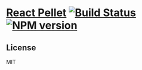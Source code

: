 # [React Pellet](http://.github.io/react-pellet) [![Build Status](https://travis-ci.org/Rebelizer/react-pellet.svg?branch=master)](https://travis-ci.org/Rebelizer/react-pellet) [![NPM version](https://badge.fury.io/js/react-pellet.png)](http://badge.fury.io/js/react-pellet)

## License

MIT

